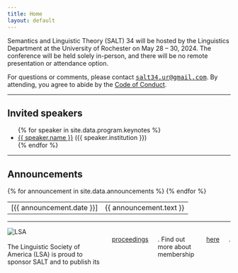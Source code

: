 ```yaml
---
title: Home
layout: default
---
```


Semantics and Linguistic Theory (SALT) 34 will be hosted by the Linguistics Department at the University of Rochester on May 28 &ndash; 30, 2024. The conference will be held solely in-person, and there will be no remote presentation or attendance option.

For questions or comments, please contact <span style="font-family: monospace">[salt34.ur@gmail.com](mailto:salt34.ur@gmail.com)</span>. By attending, you agree to abide by the [Code of Conduct](code-of-conduct/).

<hr/>

## Invited speakers

<ul id="speakers">
  {% for speaker in site.data.program.keynotes %}
  <li>
    <a href="{{ speaker.website }}">{{ speaker.name }}</a> ({{ speaker.institution }})
  </li>
  {% endfor %}
</ul>

<hr/>

## Announcements

<table class="announce">
  <tbody>
    {% for announcement in site.data.announcements %}
    <tr>
      <td class="time">
        [{{ announcement.date }}]
      </td>
      <td>
        {{ announcement.text }}
      </td>
    </tr>
    {% endfor %}
  </tbody>
</table>
<!-- <hr style="border-style: dashed; border-color: #eae9e6"> -->

<hr/>

<div class="row">
  <div class="three columns" style="text-align: center;">
    <img id="lsa-logo" alt="LSA" src="{{ "assets/images/lsa-logo.svg" | relative_url }}" />
  </div>
  <div class="nine columns">
    <br/>
    The Linguistic Society of America (LSA) is proud to sponsor SALT and to publish its <a href="https://journals.linguisticsociety.org/proceedings/index.php/SALT">proceedings</a>. Find out more about membership <a href="https://www.linguisticsociety.org/join">here</a>.
  </div>
</div>
